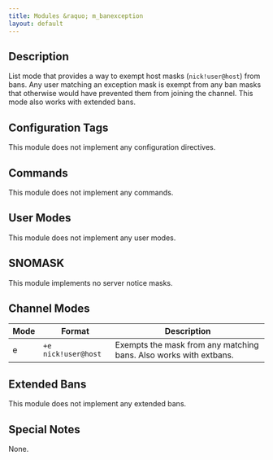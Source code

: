 ```yaml
---
title: Modules &raquo; m_banexception
layout: default
---
```


## Description

List mode that provides a way to exempt host masks (`nick!user@host`) from bans. Any user matching an exception mask
is exempt from any ban masks that otherwise would have prevented them from joining the channel. This mode also works
with extended bans.

## Configuration Tags

This module does not implement any configuration directives.

## Commands

This module does not implement any commands.

## User Modes

This module does not implement any user modes.

## SNOMASK

This module implements no server notice masks.

## Channel Modes

Mode | Format | Description
------- | ----------- | ---------
e | `+e nick!user@host` | Exempts the mask from any matching bans. Also works with extbans.

## Extended Bans

This module does not implement any extended bans.

## Special Notes

None.
